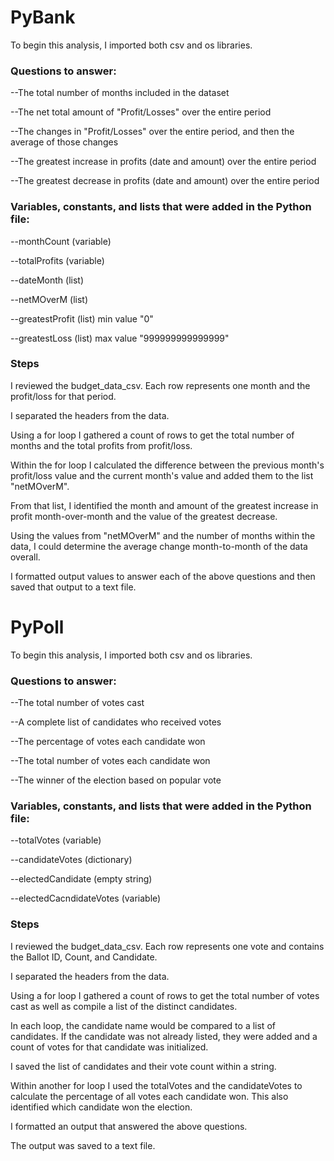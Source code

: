 # PyBank
To begin this analysis, I imported both csv and os libraries. 


### Questions to answer: 

--The total number of months included in the dataset

--The net total amount of "Profit/Losses" over the entire period

--The changes in "Profit/Losses" over the entire period, and then the average of those changes

--The greatest increase in profits (date and amount) over the entire period

--The greatest decrease in profits (date and amount) over the entire period


### Variables, constants, and lists that were added in the Python file:

--monthCount (variable) 

--totalProfits (variable)

--dateMonth (list)

--netMOverM (list)

--greatestProfit (list) min value "0"

--greatestLoss (list) max value "999999999999999"


### Steps
I reviewed the budget_data_csv. Each row represents one month and the profit/loss for that period.

I separated the headers from the data. 

Using a for loop I gathered a count of rows to get the total number of months and the total profits from profit/loss.

Within the for loop I calculated the difference between the previous month's profit/loss value and the current month's value and added them to the list "netMOverM".

From that list, I identified the month and amount of the greatest increase in profit month-over-month and the value of the greatest decrease.

Using the values from "netMOverM" and the number of months within the data, I could determine the average change month-to-month of the data overall.

I formatted output values to answer each of the above questions and then saved that output to a text file. 




# PyPoll
To begin this analysis, I imported both csv and os libraries. 


### Questions to answer: 

--The total number of votes cast

--A complete list of candidates who received votes

--The percentage of votes each candidate won

--The total number of votes each candidate won

--The winner of the election based on popular vote


### Variables, constants, and lists that were added in the Python file:

--totalVotes (variable) 

--candidateVotes (dictionary)

--electedCandidate (empty string)

--electedCacndidateVotes (variable)



### Steps
I reviewed the budget_data_csv. Each row represents one vote and contains the Ballot ID, Count, and Candidate. 

I separated the headers from the data. 

Using a for loop I gathered a count of rows to get the total number of votes cast as well as compile a list of the distinct candidates.

In each loop, the candidate name would be compared to a list of candidates. If the candidate was not already listed, they were added and a count of votes for that candidate was initialized.

I saved the list of candidates and their vote count within a string. 

Within another for loop I used the totalVotes and the candidateVotes to calculate the percentage of all votes each candidate won. This also identified which candidate won the election.

I formatted an output that answered the above questions.

The output was saved to a text file.
